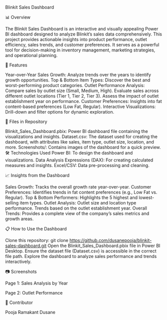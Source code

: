 Blinkit Sales Dashboard

📊 Overview

The Blinkit Sales Dashboard is an interactive and visually appealing Power BI dashboard designed to analyze Blinkit’s sales data comprehensively. This project provides actionable insights into product performance, outlet efficiency, sales trends, and customer preferences. It serves as a powerful tool for decision-making in inventory management, marketing strategies, and operational planning.

🚀 Features

Year-over-Year Sales Growth: Analyze trends over the years to identify growth opportunities.
Top & Bottom Item Types: Discover the best and worst-performing product categories.
Outlet Performance Analysis:
Compare sales by outlet size (Small, Medium, High).
Evaluate sales across different outlet locations (Tier 1, Tier 2, Tier 3).
Assess the impact of outlet establishment year on performance.
Customer Preferences: Insights into fat content-based preferences (Low Fat, Regular).
Interactive Visualizations: Drill-down and filter options for dynamic exploration.

📂 Files in Repository

Blinkit_Sales_Dashboard.pbix: Power BI dashboard file containing the visualizations and insights.
Dataset.csv: The dataset used for creating the dashboard, with attributes like sales, item type, outlet size, location, and more.
Screenshots/: Contains images of the dashboard for a quick preview.
🛠️ Technologies Used
Power BI: To design the dashboard and visualizations.
Data Analysis Expressions (DAX): For creating calculated measures and insights.
Excel/CSV: Data pre-processing and cleaning.

📈 Insights from the Dashboard

Sales Growth: Tracks the overall growth rate year-over-year.
Customer Preferences: Identifies trends in fat content preferences (e.g., Low Fat vs. Regular).
Top & Bottom Performers: Highlights the 5 highest and lowest-selling item types.
Outlet Analysis:
Outlet size and location type performance.
Trends based on the outlet establishment year.
Overall Trends: Provides a complete view of the company’s sales metrics and growth areas.

📋 How to Use the Dashboard

Clone this repository:
git clone https://github.com/dusanepooja/blinkit-sales-dashboard.git
Open the Blinkit_Sales_Dashboard.pbix file in Power BI Desktop.
Ensure the dataset file (Dataset.csv) is accessible in the correct file path.
Explore the dashboard to analyze sales performance and trends interactively.

📷 Screenshots

Page 1: Sales Analysis by Year

Page 2: Outlet Performance

🎯 Contributor

Pooja Ramakant Dusane

